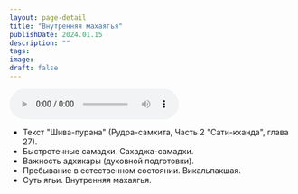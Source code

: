 ```yaml
---
layout: page-detail
title: "Внутренняя махаягья"
publishDate: 2024.01.15
description: ""
tags:
image:
draft: false
---
```


<audio title="2024.01.15 - Внутренняя махаягья.mp3" src="https://filer-api.advayta.org/v1.0/public/files/74898" controls=""></audio>

* Текст "Шива-пурана" (Рудра-самхита, Часть 2 "Сати-кханда", глава 27).
* Быстротечные самадхи. Сахаджа-самадхи.
* Важность адхикары (духовной подготовки).
* Пребывание в естественном состоянии. Викальпакшая.
* Суть ягьи. Внутренняя махаягья.

  
